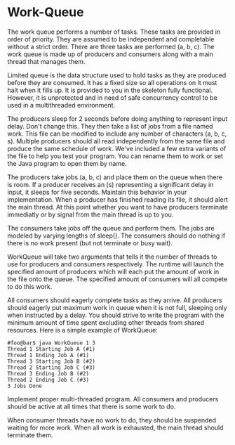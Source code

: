 # Work-Queue

The work queue performs a number of tasks. These tasks are provided in order of priority. They are assumed to be independent and completable without a strict order. There are three tasks are performed (a, b, c). The work queue is made up of producers and consumers along with a main thread that manages them. 

Limited queue is the data structure used to hold tasks as they are produced before they are consumed. It has a fixed size so all operations on it must halt when it fills up. It is provided to you in the skeleton fully functional. However, it is unprotected and in need of safe concurrency control to be used in a multithreaded environment. 

The producers sleep for 2 seconds before doing anything to represent input delay. Don't change this. They then take a list of jobs from a file named work. This file can be modified to include any number of characters (a, b, c, s). Multiple producers should all read independently from the same file and produce the same schedule of work. We've included a few extra variants of the file to help you test your program. You can rename them to work or set the Java program to open them by name. 

The producers take jobs (a, b, c) and place them on the queue when there is room. If a producer receives an (s) representing a significant delay in input, it sleeps for five seconds. Maintain this behavior in your implementation. When a producer has finished reading its file, it should alert the main thread. At this point whether you want to have producers terminate immediatly or by signal from the main thread is up to you. 

The consumers take jobs off the queue and perform them. The jobs are modeled by varying lengths of sleep(). The consumers should do nothing if there is no work present (but not terminate or busy wait). 

WorkQueue will take two arguments that tells it the number of threads to use for producers and consumers respectively. The runtime will launch the specified amount of producers which will each put the amount of work in the file onto the queue. The specified amount of consumers will all compete to do this work. 

All consumers should eagerly complete tasks as they arrive. All producers should eagerly put maximum work in queue when it is not full, sleeping only when instructed by a delay. You should strive to write the program with the minimum amount of time spent excluding other threads from shared resources. Here is a simple example of WorkQueue: 

```
#foo@bar$ java WorkQueue 1 3
Thread 1 Starting Job A (#1)
Thread 1 Ending Job A (#1)
Thread 3 Starting Job B (#2)
Thread 2 Starting Job C (#3)
Thread 3 Ending Job B (#2)
Thread 2 Ending Job C (#3)
3 Jobs Done
```

Implement proper multi-threaded program. All consumers and producers should be active at all times that there is some work to do. 

When consumer threads have no work to do, they should be suspended waiting for more work. When all work is exhausted, the main thread should terminate them. 
